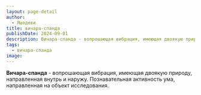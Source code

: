 ```yaml
---
layout: page-detail
author:
  - Яшодеви
title: вичара-спанда
publishDate: 2024-09-01
description: Вичара-спанда - вопрошающая вибрация, имеющая двоякую природу, направленная внутрь и наружу;
tags:
  - вичара-спанда
image:
---
```

**Вичара-спанда** - вопрошающая вибрация, имеющая двоякую природу, направленная внутрь и наружу. Познавательная активность ума, направленная на объект исследования.

